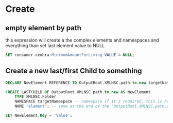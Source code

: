 # Create

## empty element by path

this expression will create a the complex elements
and namespaces and everything than set last element value to NULL

```sql
SET consumer.cembra:MinimumAmountForLiving VALUE = NULL;
```

## Create a new last/first Child to something

```sql
DECLARE NewElement REFERENCE TO OutputRoot.XMLNSC.path.to.new.targetNamespace:element;

CREATE LASTCHILD OF OutputRoot.XMLNSC.path.to.new AS NewElement
	TYPE XMLNSC.Folder
	NAMESPACE targetNamespace -- namespace if it's required, this is here only for the sake of example
	NAME 'element'; -- same as the end of the "OutputRoot.XMLNSC.path.to.new.element"

SET NewElement.Key = 'Value';
```

